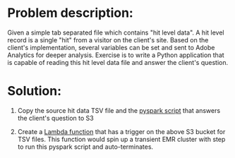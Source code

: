 # Problem description:
Given a simple tab separated file which contains "hit level data". A hit level record is a single "hit" from a visitor on the client's site. Based on the client's implementation, several variables can be set and sent to Adobe Analytics for deeper analysis. Exercise is to write a Python application that is capable of reading this hit level data file and answer the client's question.
        
   
 
   
# Solution:

1. Copy the source hit data TSV file and the [pyspark script](https://github.com/sailendrakalyanam/Adobe-assessment/blob/main/com/sailendra/data/Analytics.py) that answers the client's question to S3
      
2. Create a [Lambda function](https://github.com/sailendrakalyanam/Adobe-assessment/blob/main/serverless-deployment-script.py) that has a trigger on the above S3 bucket for TSV files. This function would spin up a transient EMR cluster with step to run this pyspark script and auto-terminates.
